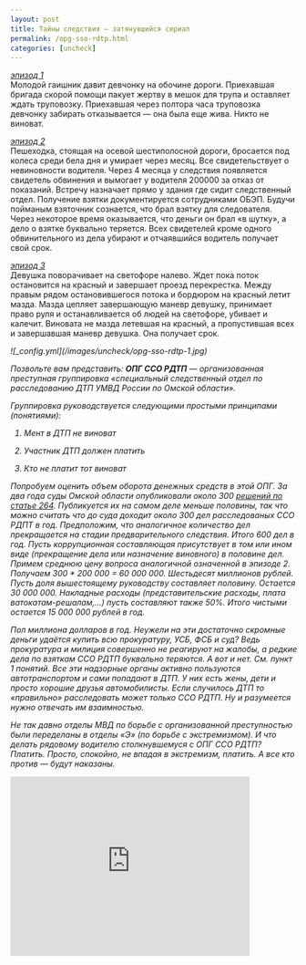 ```yaml
---
layout: post
title: Тайны следствия — затянувшийся сериал
permalink: /opg-sso-rdtp.html
categories: [uncheck]
---
```


<p><em><a href="/gaishnik-davit-devchonku-na-obochine-vrachi-zazhivo-pakuyut-v-meshok-dlya-trupov-i-ostavlyayut-nikto-ne-vinovat.html">эпизод 1</a></em><br />
Молодой гаишник давит девчонку на обочине дороги. Приехавшая бригада скорой помощи пакует жертву в мешок для трупа и оставляет ждать труповозку. Приехавшая через полтора часа труповозка девчонку забирать отказывается &#8212; она была еще жива. Никто не виноват.</p>
<p><em><a href="/boevye-oborotni-v-dejstvii-sso-po-rdtp-protiv-ryadovogo-voditelya.html">эпизод 2</a></em><br />
Пешеходка, стоящая на осевой шестиполосной дороги, бросается под колеса среди бела дня и умирает через месяц. Все свидетельствует о невиновности водителя. Через 4 месяца у следствия появляется свидетель обвинения и вымогает у водителя 200000 за отказ от показаний. Встречу назначает прямо у здания где сидит следственный отдел. Получение взятки документируется сотрудниками ОБЭП. Будучи пойманым взяточник сознается, что брал взятку для следователя. Через некоторое время оказывается, что деньги он брал &#171;в шутку&#187;, а дело о взятке буквально теряется. Всех свидетелей кроме одного обвинительного из дела убирают и отчаявшийся водитель получает свой срок.</p>
<p><em><a href="/dtp-v-omske-rassleduetsya-po-ponyatiyam.html">эпизод 3</a></em><br />
Девушка поворачивает на светофоре налево. Ждет пока поток остановится на красный и завершает проезд перекрестка. Между правым рядом остановившегося потока и бордюром на красный летит мазда. Мазда цепляет завершающую маневр девушку, принимает право руля и останавливается об людей на светофоре, убивает и калечит. Виновата не мазда летевшая на красный, а пропустившая всех и завершавшая маневр девушка. Она получает срок.</p>

<em>
![_config.yml](/images/uncheck/opg-sso-rdtp-1.jpg)

Позвольте вам представить: <strong>ОПГ ССО РДТП</strong> &#8212; организованная преступная группировка &#171;специальный следственный отдел по расследованию ДТП УМВД России по Омской области&#187;.


Группировка руководствуется следующими простыми принципами (понятиями):

1. Мент в ДТП не виноват

2. Участник ДТП должен платить

3. Кто не платит тот виноват


Попробуем оценить объем оборота денежных средств в этой ОПГ. За два года суды Омской области опубликовали около 300 <a href="http://rospravosudie.com/region-omskaya-oblast-s/section-categories/query-264">решений по статье 264</a>. Публикуется их на самом деле меньше половины, так что можно считать что до суда доходит около 300 дел расследованых ССО РДПТ в год. Предположим, что аналогичное количество дел прекращается на стадии предварительного следствия. Итого 600 дел в год. Пусть коррупционная составляющая присутствует в том или ином виде (прекращение дела или назначение виновного) в половине дел. Примем среднюю цену вопроса аналогичной означенной в эпизоде 2. Получаем 300 * 200 000 = 60 000 000. Шестьдесят миллионов рублей. Пусть доля вышестоящему руководству составляет половину. Остается 30 000 000. Накладные расходы (представительские расходы, плата ватокатам-решалам,&#8230;) пусть составляют также 50%. Итого чистыми остается 15 000 000 рублей в год. 


Пол миллиона долларов в год. Неужели на эти достаточно скромные деньги удаётся купить всю прокуратуру, УСБ, ФСБ и суд? Ведь прокуратура и милиция совершенно не реагируют на жалобы, а редкие дела по взяткам ССО РДТП буквально теряются. А вот и нет. См. пункт 1 понятий. Все эти надзорные органы активно пользуются автотранспортом и сами попадают в ДТП. У них есть жены, дети и просто хорошие друзья автомобилисты. Если случилось ДТП то &#171;правильно&#187; расследовать может только ССО РДТП. Ну и разумеется нужно отвечать им взаимностью.


Не так давно отделы МВД по борьбе с организованной преступностью были переделаны в отделы &#171;Э&#187; (по борьбе с экстремизмом). И что делать рядовому водителю столкнувшемуся с ОПГ ССО РДТП? Платить. Просто, спокойно, не впадая в экстремизм, платить. А все кто против &#8212; будут наказаны.


<iframe width="420" height="315" src="http://www.youtube.com/embed/oHUw-7g14qY" frameborder="0" allowfullscreen></iframe>

